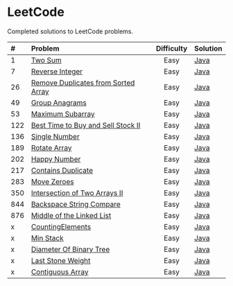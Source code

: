 # LeetCode
Completed solutions to LeetCode problems.

| # | Problem | Difficulty | Solution |
| :--- | :--- | :---: | :--- |
| 1 | [Two Sum](https://leetcode.com/problems/two-sum/) | Easy | [Java]() |
| 7 | [Reverse Integer](https://leetcode.com/problems/reverse-integer/) | Easy | [Java]() |
| 26 | [Remove Duplicates from Sorted Array](https://leetcode.com/problems/remove-duplicates-from-sorted-array/) | Easy | [Java]() |
| 49 | [Group Anagrams](https://leetcode.com/problems/group-anagrams/) | Easy | [Java](https://github.com/efostach/LeetCode/blob/master/src/main/java/com/leetcode/GroupAnagrams.java) |
| 53 | [Maximum Subarray](https://leetcode.com/problems/maximum-subarray/) | Easy | [Java](https://github.com/efostach/LeetCode/blob/master/src/main/java/com/leetcode/MaximumSubarray.java) |
| 122 | [Best Time to Buy and Sell Stock II](https://leetcode.com/problems/best-time-to-buy-and-sell-stock-ii/) | Easy | [Java]() |
| 136 | [Single Number](https://leetcode.com/problems/single-number/) | Easy | [Java](https://github.com/efostach/LeetCode/blob/master/src/main/java/com/leetcode/SingleNumber.java) |
| 189 | [Rotate Array](https://leetcode.com/problems/rotate-array/) | Easy | [Java](https://github.com/efostach/LeetCode/blob/master/src/main/java/com/leetcode/RotateArray.java) |
| 202 | [Happy Number](https://leetcode.com/problems/happy-number/) | Easy | [Java](https://github.com/efostach/LeetCode/blob/master/src/main/java/com/leetcode/HappyNumber.java) |
| 217 | [Contains Duplicate](https://leetcode.com/problems/contains-duplicate/) | Easy | [Java]() |
| 283 | [Move Zeroes](https://leetcode.com/problems/move-zeroes/) | Easy | [Java](https://github.com/efostach/LeetCode/blob/master/src/main/java/com/leetcode/MoveZeroes.java) |
| 350 | [Intersection of Two Arrays II](https://leetcode.com/problems/intersection-of-two-arrays-ii/) | Easy | [Java]() |
| 844 | [Backspace String Compare](https://leetcode.com/problems/backspace-string-compare/) | Easy | [Java]() |
| 876 | [Middle of the Linked List](https://leetcode.com/problems/middle-of-the-linked-list/) | Easy | [Java](https://github.com/efostach/LeetCode/blob/master/src/main/java/com/leetcode/MiddleOfTheLinkedList.java) |
| x | [CountingElements](https://leetcode.com/submissions/detail/321140167/) | Easy | [Java](https://github.com/efostach/LeetCode/blob/master/src/main/java/com/leetcode/CountingElements.java) |
| x | [Min Stack]() | Easy | [Java]() |
| x | [Diameter Of Binary Tree]() | Easy | [Java](https://github.com/efostach/LeetCode/blob/master/src/main/java/com/leetcode/DiameterOfBinaryTree.java) |
| x | [Last Stone Weight]() | Easy | [Java]() |
| x | [Contiguous Array]() | Easy | [Java]() |
